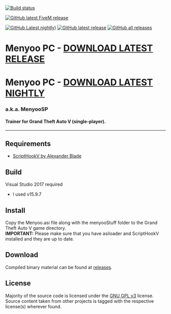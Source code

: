 [![Build status](https://github.com/MAFINS/MenyooSP/actions/workflows/master_build.yml/badge.svg)](https://github.com/MAFINS/MenyooSP/actions)

[![GitHub latest FiveM release](https://img.shields.io/github/downloads/MAFINS/MenyooSP/latest/total?label=latest-release&logo=GitHub)](https://github.com/JustGodWork/MenyooFiveM/releases/latest)

[![GitHub Latest nightly)](https://img.shields.io/github/v/release/MAFINS/MenyooSP?include_prereleases&label=pre-release&logo=GitHub)](https://github.com/MAFINS/MenyooSP/releases/tag/latest)
[![GitHub latest release](https://img.shields.io/github/downloads/MAFINS/MenyooSP/latest/total?label=latest-release&logo=GitHub)](https://github.com/MAFINS/MenyooSP/releases/latest)
[![GitHub all releases](https://img.shields.io/github/downloads/MAFINS/MenyooSP/total?label=all-releases&logo=GitHub)](https://github.com/MAFINS/MenyooSP/releases)

# Menyoo PC - [DOWNLOAD LATEST RELEASE](https://github.com/MAFINS/MenyooSP/releases/latest/download/MenyooSP.zip)
# Menyoo PC - [DOWNLOAD LATEST NIGHTLY](https://github.com/MAFINS/MenyooSP/releases/download/latest/MenyooSP.zip)
### a.k.a. MenyooSP
#### Trainer for Grand Theft Auto V (single-player).
---

## Requirements
- [ScriptHookV by Alexander Blade](http://www.dev-c.com/gtav/scripthookv/)

## Build
Visual Studio 2017 required
- I used v15.9.7

## Install
 Copy the Menyoo.asi file along with the menyooStuff folder to the Grand Theft Auto V game directory.  
 **IMPORTANT:** Please make sure that you have asiloader and ScriptHookV installed and they are up to date.

## Download
Compiled binary material can be found at [releases](https://github.com/MAFINS/MenyooSP/releases).

## License
Majority of the source code is licensed under the [GNU GPL v3](LICENSE.txt) license.
Source content taken from other projects is tagged with the respective license(s) wherever found.
